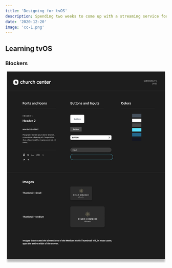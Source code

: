 ```yaml
---
title: 'Designing for tvOS'
description: Spending two weeks to come up with a streaming service for tvOS using React Native
date: '2020-12-20'
image: 'cc-1.png'
---
```


## Learning tvOS

### Blockers

![Styleguide](styleguide.png)
